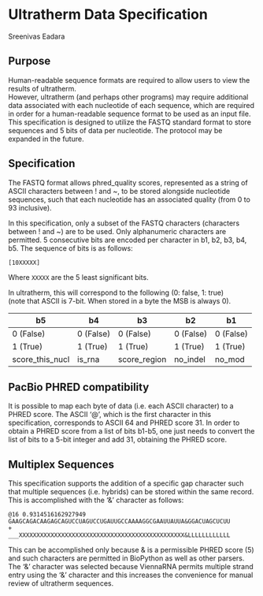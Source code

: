 # Ultratherm Data Specification
Sreenivas Eadara

## Purpose
Human-readable sequence formats are required to allow users to view the results of ultratherm.<br>
However, ultratherm (and perhaps other programs) may require additional data associated with each nucleotide of each sequence, which are required in order for a human-readable sequence format to be used as an input file. This specification is designed to utilize the FASTQ standard format to store sequences and 5 bits of data per nucleotide. The protocol may be expanded in the future.

## Specification
The FASTQ format allows phred_quality scores, represented as a string of ASCII characters between ! and ~, to be stored alongside nucleotide sequences, such that each nucleotide has an associated quality (from 0 to 93 inclusive).


In this specification, only a subset of the FASTQ characters (characters between ! and ~) are to be used. Only alphanumeric characters are permitted. 5 consecutive bits are encoded per character in b1, b2, b3, b4, b5. The sequence of bits is as follows:

`[10XXXXX]`

Where `XXXXX` are the 5 least significant bits.

In ultratherm, this will correspond to the following (0: false, 1: true)<br>
(note that ASCII is 7-bit. When stored in a byte the MSB is always 0).

| b5              | b4        | b3           | b2        | b1        |
|-----------------|-----------|--------------|-----------|-----------|
| 0 (False)       | 0 (False) | 0 (False)    | 0 (False) | 0 (False) |
| 1 (True)        | 1 (True)  | 1 (True)     | 1 (True)  | 1 (True)  |
| score_this_nucl | is_rna    | score_region | no_indel  | no_mod    |

## PacBio PHRED compatibility

It is possible to map each byte of data (i.e. each ASCII character) to a PHRED score. The ASCII ‘@’, which is the first character in this specification, corresponds to ASCII 64 and PHRED score 31. In order to obtain a PHRED score from a list of bits b1-b5, one just needs to convert the list of bits to a 5-bit integer and add 31, obtaining the PHRED score.

## Multiplex Sequences

This specification supports the addition of a specific gap character such that multiple sequences (i.e. hybrids) can be stored within the same record. This is accomplished with the ‘&’ character as follows:

```
@16 0.9314516162927949
GAAGCAGACAAGAGCAGUCCUAGUCCUGAUUGCCAAAAGGCGAAUUAUUA&GGACUAGCUCUU
+
___XXXXXXXXXXXXXXXXXXXXXXXXXXXXXXXXXXXXXXXXXXXXXXX&LLLLLLLLLLLL
```

This can be accomplished only because & is a permissible PHRED score (5) and such characters are permitted in BioPython as well as other parsers. The ‘&’ character was selected because ViennaRNA permits multiple strand entry using the ‘&’ character and this increases the convenience for manual review of ultratherm sequences.
